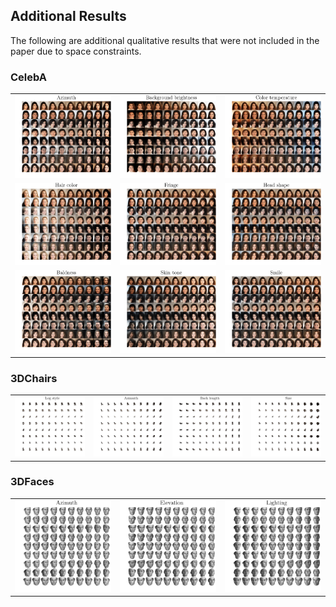 ## Additional Results
The following are additional qualitative results that were not included in the paper due to space constraints.
### CelebA
| | | |
:-------------------------:|:-------------------------:|:-------------------------:
![](imgs/celeba_0.png) |  ![](imgs/celeba_3.png) |  ![](imgs/celeba_6.png)
![](imgs/celeba_1.png) |  ![](imgs/celeba_4.png) |  ![](imgs/celeba_7.png)
![](imgs/celeba_2.png) |  ![](imgs/celeba_5.png) |  ![](imgs/celeba_8.png)
### 3DChairs
| | | | |
:-------------------------:|:-------------------------:|:-------------------------:|:-------------------------:
![](imgs/3dchairs_0.png) |  ![](imgs/3dchairs_1.png) |  ![](imgs/3dchairs_2.png) |  ![](imgs/3dchairs_3.png)
### 3DFaces
| | | |
:-------------------------:|:-------------------------:|:-------------------------:
![](imgs/3dfaces_0.png) |  ![](imgs/3dfaces_1.png) |  ![](imgs/3dfaces_2.png)
